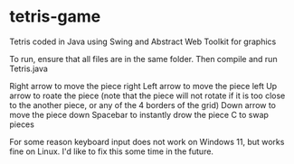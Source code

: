 # tetris-game
Tetris coded in Java using Swing and Abstract Web Toolkit for graphics

To run, ensure that all files are in the same folder.  Then compile and run Tetris.java

Right arrow to move the piece right
Left arrow to move the piece left
Up arrow to roate the piece (note that the piece will not rotate if it is too close to the another piece, or any of the 4 borders of the grid)
Down arrow to move the piece down
Spacebar to instantly drow the piece
C to swap pieces

For some reason keyboard input does not work on Windows 11, but works fine on Linux.  I'd like to fix this some time in the future.
